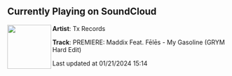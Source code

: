 ## Currently Playing on SoundCloud

[<img align="left" width="100" src="https://i1.sndcdn.com/artworks-GC3q5w15Dt9dbwy3-C28BQA-t500x500.jpg">](https://soundcloud.com/txrecords/premiere-maddix-feat-feles-my-gasoline-grym-hard-edit?in=saxurn/sets/cmittka-b)

**Artist**: Tx Records 

**Track**: PREMIERE: Maddix Feat. Fēlēs - My Gasoline (GRYM Hard Edit)

Last updated at 01/21/2024 15:14
